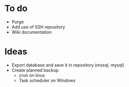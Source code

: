 

# To do
- Purge
- Add use of SSH repository
- Wiki documentation
     
# Ideas 

- Export database and save it in repository (mssql, mysql)
- Create planned backup 
    - cron on linux
    - Task scheduler on Windows
